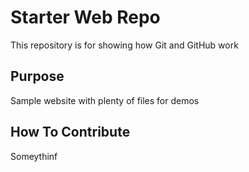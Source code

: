 # Starter Web Repo

This repository is for showing how Git and GitHub work

## Purpose

Sample website with plenty of files for demos

## How To Contribute

Someythinf